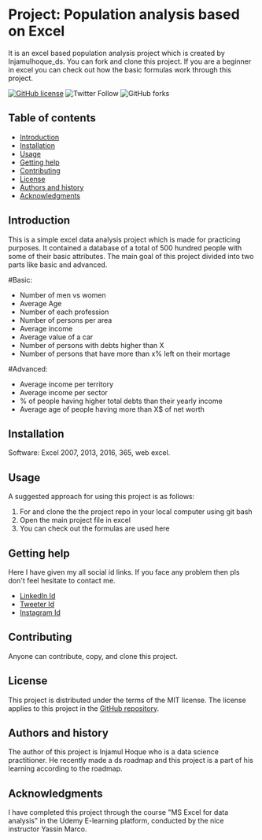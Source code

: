 Project: Population analysis based on Excel
=================================================

It is an excel based population analysis project which is created by Injamulhoque_ds. You can fork and clone this project. If you are a beginner in excel you can check out how the basic formulas work through this project.

[![GitHub license](https://img.shields.io/github/license/InjamulHoque/population-analysis?color=blue&style=flat-square)](https://github.com/InjamulHoque/population-analysis)
![Twitter Follow](https://img.shields.io/twitter/follow/Injamulhoque_ds?style=social)
![GitHub forks](https://img.shields.io/github/forks/InjamulHoque/population-analysis?label=population-analysis&style=social)


Table of contents
-----------------

* [Introduction](#introduction)
* [Installation](#installation)
* [Usage](#usage)
* [Getting help](#getting-help)
* [Contributing](#contributing)
* [License](#license)
* [Authors and history](#authors-and-history)
* [Acknowledgments](#acknowledgments)


Introduction
------------
This is a simple excel data analysis project which is made for practicing purposes. It contained a database of a total of 500 hundred people with some of their basic attributes. The main goal of this project divided into two parts like basic and advanced.

#Basic:
 - Number of men vs women
 - Average Age
 - Number of each profession
 - Number of persons per area
 - Average income
 - Average value of a car
 - Number of persons with debts higher than X
 - Number of persons that have more than x% left on their mortage

#Advanced:
 - Average income per territory
 - Average income per sector
 - % of people having higher total debts than their yearly income
 - Average age of people having more than X$ of net worth

Installation
------------

Software: Excel 2007, 2013, 2016, 365, web excel.

 
Usage
-----
A suggested approach for using this project is as follows:

1. For and clone the the project repo in your local computer using git bash
2. Open the main project file in excel
3. You can check out the formulas are used here


Getting help
------------
Here I have given my all social id links. If you face any problem then pls don't feel hesitate to contact me.

* [LinkedIn Id](https://www.linkedin.com/in/injamulhoqueds)
* [Tweeter Id]( @Injamulhoque_ds)
* [Instagram Id](injam_ds)

Contributing
------------

Anyone can contribute, copy, and clone this project.


License
-------

This project is distributed under the terms of the MIT license.  The license applies to this project in the [GitHub repository](https://github.com/InjamulHoque/population-analysis).


Authors and history
---------------------------

The author of this project is Injamul Hoque who is a data science practitioner. He recently made a ds roadmap and this project is a part of his learning according to the roadmap.

Acknowledgments
---------------

I have completed this project through the course "MS Excel for data analysis" in the Udemy E-learning platform, conducted by the nice instructor Yassin Marco.
